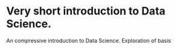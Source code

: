 # Very short introduction to Data Science.
An compressive introduction to Data Science. Exploration of basis
